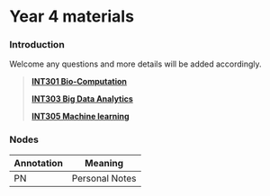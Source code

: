 # Year 4 materials

### Introduction

Welcome any questions and more details will be added accordingly.

>[**INT301 Bio-Computation**](https://github.com/Jackpanger/Year_4/tree/master/INT301%20Bio-Computation)
>
>[**INT303 Big Data Analytics**](https://github.com/Jackpanger/Year_4/tree/master/INT303%20Big%20Data%20Analytics)
>
>[**INT305 Machine learning**](https://github.com/Jackpanger/Year_4/tree/master/INT305%20Machine%20learning)

### Nodes

| Annotation | Meaning        |
| ---------- | -------------- |
| PN         | Personal Notes |

